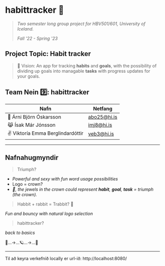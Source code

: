 # **habittracker**  🦖
 
> _Two semester long group project for HBV501/601, University of Iceland._
>
> _Fall '22 - Spring '23_

## Project Topic: Habit tracker

> 👀 Vision: An app for tracking **habits** and **goals**, with the possibility of dividing up goals into managable **tasks** with progress updates for your goals.


## Team Nein 9️⃣: habittracker

| Nafn                              | Netfang      | 
| --------------------------------- | ------------ | 
| 🧸 Árni Björn Óskarsson           | abo25@hi.is  | 
| 😹 Ísak Már Jónsson               | imj8@hi.is   | 
| ✌️ Viktoría Emma Berglindardóttir | veb3@hi.is   |

---
## Nafnahugmyndir

> Triumph? 

- *Powerful and sexy with fun word usage possibilities*
- Logo = crown?
- *👑, the jewels in the crown could represent **habit**, **goal**, **task** = triumph (the crown).*

> Habbit + rabbit = Trabbit? 🐇

*Fun and bouncy with natural logo selection*

> habittracker? 
> 
*back to basics*

🛫...->...🪐...->...🌌

---
Til að keyra verkefnið locally er url-ið: http://localhost:8080/
